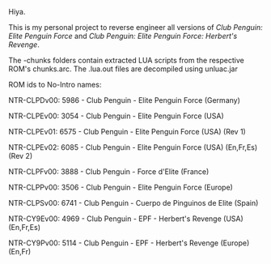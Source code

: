 Hiya.

This is my personal project to reverse engineer all versions of _Club Penguin: Elite Penguin Force_ and _Club Penguin: Elite Penguin Force: Herbert's Revenge_.

The -chunks folders contain extracted LUA scripts from the respective ROM's chunks.arc. The .lua.out files are decompiled using unluac.jar

ROM ids to No-Intro names:

NTR-CLPDv00: 5986 - Club Penguin - Elite Penguin Force (Germany)

NTR-CLPEv00: 3054 - Club Penguin - Elite Penguin Force (USA)

NTR-CLPEv01: 6575 - Club Penguin - Elite Penguin Force (USA) (Rev 1)

NTR-CLPEv02: 6085 - Club Penguin - Elite Penguin Force (USA) (En,Fr,Es) (Rev 2)

NTR-CLPFv00: 3888 - Club Penguin - Force d'Elite (France)

NTR-CLPPv00: 3506 - Club Penguin - Elite Penguin Force (Europe)

NTR-CLPSv00: 6741 - Club Penguin - Cuerpo de Pinguinos de Elite (Spain)

NTR-CY9Ev00: 4969 - Club Penguin - EPF - Herbert's Revenge (USA) (En,Fr,Es)

NTR-CY9Pv00: 5114 - Club Penguin - EPF - Herbert's Revenge (Europe) (En,Fr)


